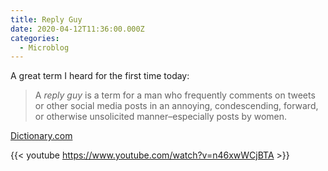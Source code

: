 ```yaml
---
title: Reply Guy
date: 2020-04-12T11:36:00.000Z
categories:
  - Microblog
---
```

A great term I heard for the first time today:

> A *reply guy* is a term for a man who frequently comments on tweets or other social media posts in an annoying, condescending, forward, or otherwise unsolicited manner–especially posts by women.

[Dictionary.com](https://www.dictionary.com/e/slang/reply-guy/)

{{< youtube https://www.youtube.com/watch?v=n46xwWCjBTA >}}